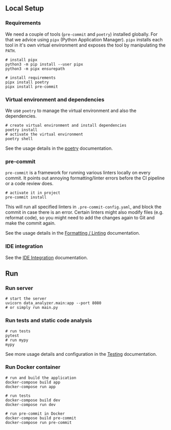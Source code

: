 ## Local Setup

###	Requirements

We need a couple of tools (`pre-commit` and `poetry`) installed globally.
For that we advice using `pipx` (Python Application Manager).
`pipx` installs each tool in it's own virtual environment and exposes the tool by manipulating the `PATH`.

```shell
# install pipx
python3 -m pip install --user pipx
python3 -m pipx ensurepath

# install requirements
pipx install poetry
pipx install pre-commit
```

### Virtual environment and dependencies

We use `poetry` to manage the virtual environment and also the dependencies.

```shell
# create virtual environment and install dependencies
poetry install
# activate the virtual environment
poetry shell
```

See the usage details in the [poetry](./docs/poetry.md) documentation.

### pre-commit

`pre-commit` is a framework for running various linters locally on every commit.
It points out annoying formatting/linter errors before the CI pipeline or a code review does.

```shell
# activate it in project
pre-commit install
```

This will run all specified linters in `.pre-commit-config.yaml`, and block the commit in case there is an error. Certain linters might also modify files (e.g. reformat code), so you might need to add the changes again to Git and make the commit again.

See the usage details in the [Formatting / Linting](./docs/formatting-linting.md) documentation.

### IDE integration

See the [IDE Integration](./docs/ide_integration.md) documentation.

## Run

### Run server

```shell
# start the server
uvicorn data_analyzer.main:app --port 8080
# or simply run main.py
```

### Run tests and static code analysis

```shell
# run tests
pytest
# run mypy
mypy 
```

See more usage details and configuration in the [Testing](./docs/testing.md) documentation.

### Run Docker container

```shell
# run and build the application
docker-compose build app
docker-compose run app

# run tests
docker-compose build dev
docker-compose run dev

# run pre-commit in Docker
docker-compose build pre-commit
docker-compose run pre-commit
```
